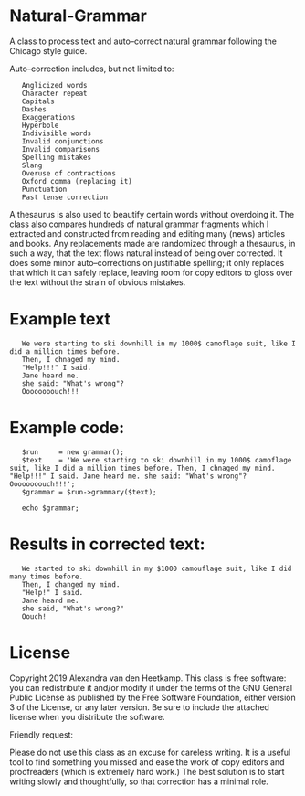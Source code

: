 # Natural-Grammar

A class to process text and auto–correct natural grammar following the Chicago style guide. 

Auto–correction includes, but not limited to:

       Anglicized words
       Character repeat
       Capitals
       Dashes
       Exaggerations
       Hyperbole
       Indivisible words
       Invalid conjunctions
       Invalid comparisons
       Spelling mistakes
       Slang
       Overuse of contractions
       Oxford comma (replacing it)
       Punctuation
       Past tense correction

A thesaurus is also used to beautify certain words without overdoing it. The class also compares hundreds of natural grammar fragments which I extracted and constructed from reading and editing many (news) articles and books. Any replacements made are randomized through a thesaurus, in such a way, that the text flows natural instead of being over corrected. It does some minor auto–corrections on justifiable spelling; it only replaces that which it can safely replace, leaving room for copy editors to gloss over the text without the strain of obvious mistakes.

# Example text

       We were starting to ski downhill in my 1000$ camoflage suit, like I did a million times before. 
       Then, I chnaged my mind. 
       "Help!!!" I said. 
       Jane heard me. 
       she said: "What's wrong"? 
       Oooooooouch!!!

# Example code:
       $run     = new grammar();
       $text    = 'We were starting to ski downhill in my 1000$ camoflage suit, like I did a million times before. Then, I chnaged my mind. "Help!!!" I said. Jane heard me. she said: "What's wrong"? Oooooooouch!!!';
       $grammar = $run->grammary($text);
       
       echo $grammar;

# Results in corrected text: 

       We started to ski downhill in my $1000 camouflage suit, like I did many times before. 
       Then, I changed my mind. 
       "Help!" I said. 
       Jane heard me. 
       she said, "What's wrong?" 
       Oouch!

# License
Copyright 2019 Alexandra van den Heetkamp.
This class is free software: you can redistribute it and/or modify it under the terms of the GNU General Public License as published      by the Free Software Foundation, either version 3 of the License, or any later version. Be sure to include the attached license when you distribute the software.   

Friendly request:

Please do not use this class as an excuse for careless writing. It is a useful tool to find something you missed and ease the work of copy editors and proofreaders (which is extremely hard work.) The best solution is to start writing slowly and thoughtfully, so that correction has a minimal role.
